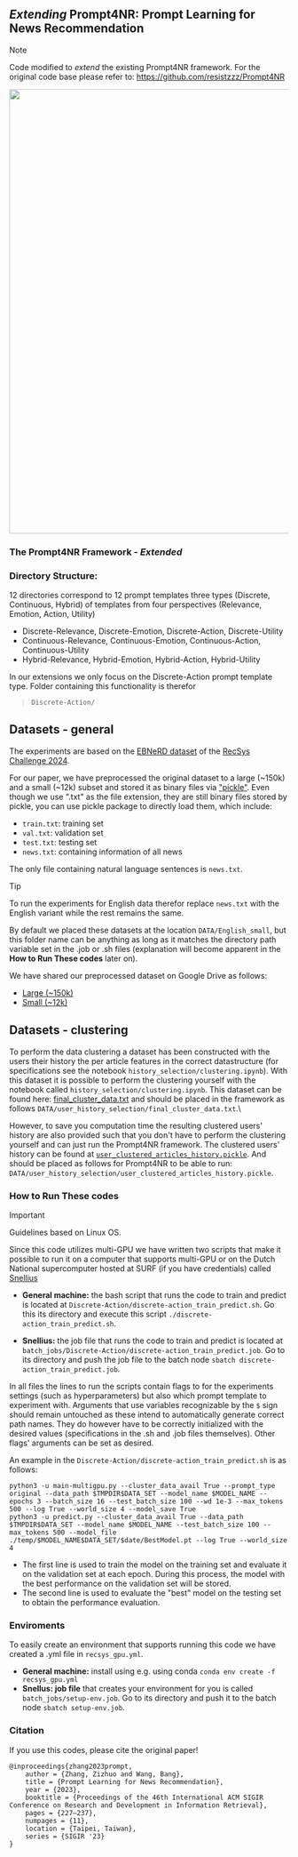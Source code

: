 ## *Extending* Prompt4NR: Prompt Learning for News Recommendation
> [!NOTE]
> Code modified to *extend* the existing Prompt4NR framework. For the original code base please refer to: 
<a href="https://github.com/resistzzz/Prompt4NR" target="_blank" rel="noopener noreferrer">https://github.com/resistzzz/Prompt4NR</a>



<p align='center'>
<img src="https://github.com/resistzzz/Prompt4NR/blob/main/Imgs/Prompt4NR.png" width='800'/>
</p>


### The Prompt4NR Framework - *Extended*

### Directory Structure: 
12 directories correspond to 12 prompt templates three types (Discrete, Continuous, Hybrid) of templates from four perspectives (Relevance, Emotion, Action, Utility)
- Discrete-Relevance, Discrete-Emotion, Discrete-Action, Discrete-Utility
- Continuous-Relevance, Continuous-Emotion, Continuous-Action, Continuous-Utility
- Hybrid-Relevance, Hybrid-Emotion, Hybrid-Action, Hybrid-Utility

In our extensions we only focus on the Discrete-Action prompt template type. Folder containing this functionality is therefor 
> ```Discrete-Action/```

## Datasets - general
The experiments are based on the <a href="https://recsys.eb.dk/dataset/" target="_blank" rel="noopener noreferrer">EBNeRD dataset</a> of the <a href="https://www.recsyschallenge.com/2024/" target="_blank" rel="noopener noreferrer">RecSys Challenge 2024</a>.

For our paper, we have preprocessed the original dataset to a large (~150k) and a small (~12k) subset and stored it as binary files via <a href="https://docs.python.org/3/library/pickle.html" target="_blank" rel="noopener noreferrer">"pickle"</a>. Even though we use ".txt" as the file extension, they are still binary files stored by pickle, you can use pickle package to directly load them, which include:

- ```train.txt```: training set
- ```val.txt```: validation set
- ```test.txt```: testing set
- ```news.txt```: containing information of all news

The only file containing natural language sentences is ```news.txt```.

> [!TIP]
> To run the experiments for English data therefor replace ```news.txt``` with the English variant while the rest remains the same. 

By default we placed these datasets at the location ```DATA/English_small```, but this folder name can be anything as long as it matches the directory path variable set in the .job or .sh files (explanation will become apparent in the **How to Run These codes** later on). 

We have shared our preprocessed dataset on Google Drive as follows: 

* <a href="https://drive.google.com/drive/folders/1QTA_LylrtF3RnOgO9JDUIKkLZG33FBAR?usp=sharing" target="_blank" rel="noopener noreferrer">Large (~150k)</a>
* <a href="https://drive.google.com/drive/folders/1Gde-KkJc0szwSIXS6y3IfBxbyzY0yjnh?usp=sharing" target="_blank" rel="noopener noreferrer">Small (~12k)</a>

## Datasets - clustering
To perform the data clustering a dataset has been constructed with the users their history the per article features in the correct datastructure (for specifications see the notebook ```history_selection/clustering.ipynb```). With this dataset it is possible to perform the clustering yourself with the notebook called ```history_selection/clustering.ipynb```. This dataset can be found here: <a href="https://drive.google.com/file/d/1iiO71WqTiiaIyA6UE6q0351fM_TYb9Bs/view?usp=sharing">final_cluster_data.txt</a> and should be placed in the framework as follows ```DATA/user_history_selection/final_cluster_data.txt```.\

However, to save you computation time the resulting clustered users' history are also provided such that you don't have to perform the clustering yourself and can just run the Prompt4NR framework. The clustered users' history can be found at <a href="https://drive.google.com/file/d/1FfyuF5qfj85PUleSNYM_SHKLSgl_iZyy/view?usp=sharing">```user_clustered_articles_history.pickle```</a>. And should be placed as follows for Prompt4NR to be able to run:  ```DATA/user_history_selection/user_clustered_articles_history.pickle```.

### How to Run These codes
> [!IMPORTANT]
> Guidelines based on Linux OS.

Since this code utilizes multi-GPU we have written two scripts that make it possible to run it on a computer that supports
multi-GPU or on the Dutch National supercomputer hosted at SURF (if you have credentials) called <a href="https://uvadlc-notebooks.readthedocs.io/en/latest/tutorial_notebooks/tutorial1/Lisa_Cluster.html" target="_blank" rel="noopener noreferrer">Snellius</a>

* **General machine:** the bash script that runs the code to train and predict is located at ```Discrete-Action/discrete-action_train_predict.sh```. Go this its directory and execute this script ```./discrete-action_train_predict.sh```.

* **Snellius:** the job file that runs the code to train and predict is located at ```batch_jobs/Discrete-Action/discrete-action_train_predict.job```. Go to its directory and push the job file to the batch node ```sbatch discrete-action_train_predict.job```.

In all files the lines to run the scripts contain flags to for the experiments settings (such as hyperparameters) but also which prompt template to experiment with. Arguments that use variables recognizable by the ```$``` sign should remain untouched as these intend to automatically generate correct path names. They do however have to be correctly initialized with the desired values (specifications in the .sh and .job files themselves). Other flags' arguments can be set as desired.

An example in the ```Discrete-Action/discrete-action_train_predict.sh``` is as follows:
```
python3 -u main-multigpu.py --cluster_data_avail True --prompt_type original --data_path $TMPDIR$DATA_SET --model_name $MODEL_NAME --epochs 3 --batch_size 16 --test_batch_size 100 --wd 1e-3 --max_tokens 500 --log True --world_size 4 --model_save True
python3 -u predict.py --cluster_data_avail True --data_path $TMPDIR$DATA_SET --model_name $MODEL_NAME --test_batch_size 100 --max_tokens 500 --model_file ./temp/$MODEL_NAME$DATA_SET/$date/BestModel.pt --log True --world_size 4
```
- The first line is used to train the model on the training set and evaluate it on the validation set at each epoch. During this process, the model with the best performance on the validation set will be stored.
- The second line is used to evaluate the "best" model on the testing set to obtain the performance evaluation.


### Enviroments
To easily create an environment that supports running this code we have created a .yml file in ```recsys_gpu.yml```.

* **General machine:** install using e.g. using conda ```conda env create -f recsys_gpu.yml```
* **Snellus: job file** that creates your environment for you is called ```batch_jobs/setup-env.job```. Go to its directory and push it to the batch node ```sbatch setup-env.job```. 

### Citation
If you use this codes, please cite the original paper!
```
@inproceedings{zhang2023prompt,
    author = {Zhang, Zizhuo and Wang, Bang},
    title = {Prompt Learning for News Recommendation},
    year = {2023},
    booktitle = {Proceedings of the 46th International ACM SIGIR Conference on Research and Development in Information Retrieval},
    pages = {227–237},
    numpages = {11},
    location = {Taipei, Taiwan},
    series = {SIGIR '23}
}
```
